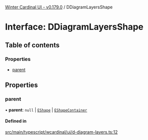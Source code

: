 [Winter Cardinal UI - v0.179.0](../index.md) / DDiagramLayersShape

# Interface: DDiagramLayersShape

## Table of contents

### Properties

- [parent](DDiagramLayersShape.md#parent)

## Properties

### parent

• **parent**: ``null`` \| [`EShape`](EShape.md) \| [`EShapeContainer`](../classes/EShapeContainer.md)

#### Defined in

[src/main/typescript/wcardinal/ui/d-diagram-layers.ts:12](https://github.com/winter-cardinal/winter-cardinal-ui/blob/v0.179.0/src/main/typescript/wcardinal/ui/d-diagram-layers.ts#L12)
